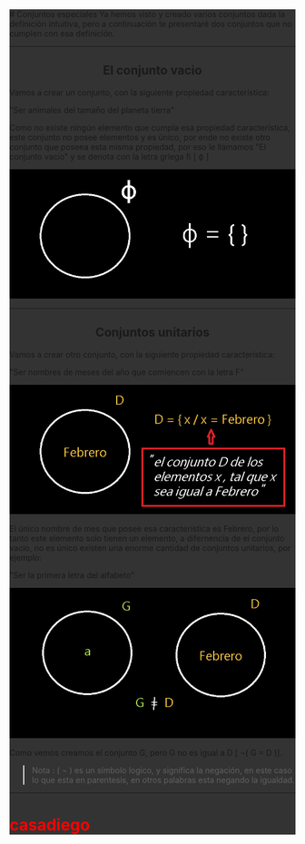 <div style="background:#333"> 
# Conjuntos especiales 
Ya hemos visto y creado varios conjuntos dada la definición intuitiva, pero a continuación te presentaré dos conjuntos que no cumplen con esa definición.

____

<h2 style="display:flex;justify-content:center; ">El conjunto vacio </h2>

Vamos a crear un conjunto, con la siguiente propiedad característica: 

"Ser animales del tamaño del planeta tierra"


 Como no existe ningún elemento que cumpla esa propiedad característica, este conjunto no posee elementos y es único, por ende no existe otro conjunto que poseea esta misma propiedad, por eso le llámamos "El conjunto vacio" y se denota con la letra griega fi [ ϕ ]

![imagen](/imagenes/imagen16.jpg)

___

<h2 style="display:flex;justify-content:center; "> Conjuntos unitarios </h2>

Vamos a crear otro conjunto, con la siguiente propiedad característica:

"Ser nombres de meses del año que comiencen con la letra F"

![](/imagenes/imagen17.jpg)

El único nombre de mes que posee esa característica es Febrero, por lo tanto este elemento solo tienen un elemento, a difernencia de el conjunto vacio, no es único existen una enorme cantidad de conjuntos unitarios, por ejemplo: 

"Ser la primera letra del alfabeto"


![](/imagenes/imagen18.jpg)


Como vemos creamos el conjunto G, pero G no es igual a D [ ¬( G = D )]. 

>Nota : ( ¬ ) es un símbolo logico, y significa la negación, en este caso lo que esta en parentesis, en otros palabras esta negando la igualdad. 
___
<h1 style="color:red">casadiego